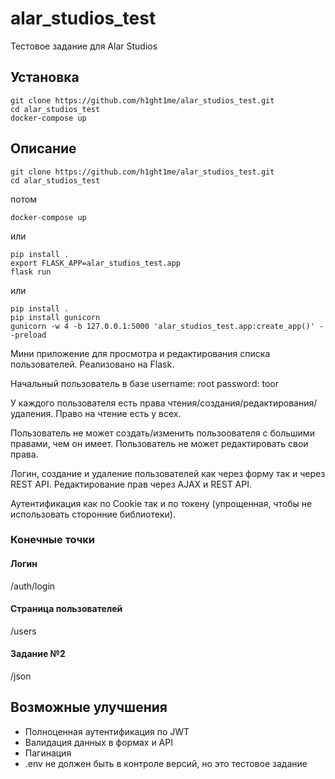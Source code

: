 # alar_studios_test
Тестовое задание для Alar Studios

## Установка
```
git clone https://github.com/h1ght1me/alar_studios_test.git
cd alar_studios_test
docker-compose up
```

## Описание
```
git clone https://github.com/h1ght1me/alar_studios_test.git
cd alar_studios_test
```
потом
```
docker-compose up
```
или
```
pip install .
export FLASK_APP=alar_studios_test.app
flask run
```
или
```
pip install .
pip install gunicorn
gunicorn -w 4 -b 127.0.0.1:5000 'alar_studios_test.app:create_app()' --preload
```

Мини приложение для просмотра и редактирования списка пользователей. Реализовано на Flask.

Начальный пользователь в базе username: root password: toor

У каждого пользователя есть права чтения/создания/редактирования/удаления. Право на чтение есть у всех.

Пользователь не может создать/изменить пользоователя с большими правами, чем он имеет. Пользователь не может
редактировать свои права.

Логин, создание и удаление пользователей как через форму так и через REST API. Редактирование прав через AJAX и REST
API.

Аутентификация как по Cookie так и по токену (упрощенная, чтобы не использовать сторонние библиотеки).

### Конечные точки

#### Логин

/auth/login

#### Страница пользователей

/users

#### Задание №2

/json

## Возможные улучшения

- Полноценная аутентификация по JWT
- Валидация данных в формах и API
- Пагинация
- .env не должен быть в контроле версий, но это тестовое задание
